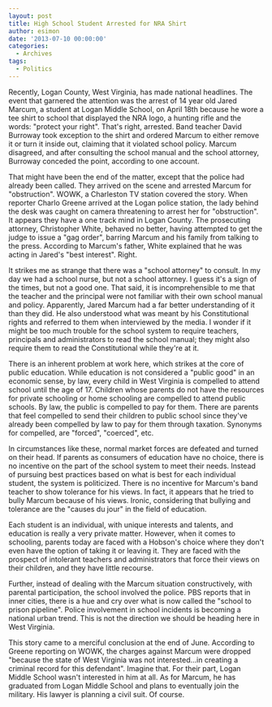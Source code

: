 ```yaml
---
layout: post
title: High School Student Arrested for NRA Shirt
author: esimon
date: '2013-07-10 00:00:00'
categories:
  - Archives
tags:
  - Politics
---
```

Recently, Logan County, West Virginia, has made national headlines. The event that garnered the attention was the arrest of 14 year old Jared Marcum, a student at Logan Middle School, on April 18th because he wore a tee shirt to school that displayed the NRA logo, a hunting rifle and the words: "protect your right". That's right, arrested. Band teacher David Burroway took exception to the shirt and ordered Marcum to either remove it or turn it inside out, claiming that it violated school policy. Marcum disagreed, and after consulting the school manual and the school attorney, Burroway conceded the point, according to one account. 

That might have been the end of the matter, except that the police had already been called. They arrived on the scene and arrested Marcum for "obstruction". WOWK, a Charleston TV station covered the story. When reporter Charlo Greene arrived at the Logan police station, the lady behind the desk was caught on camera threatening to arrest her for "obstruction". It appears they have a one track mind in Logan County. The prosecuting attorney, Christopher White, behaved no better, having attempted to get the judge to issue a "gag order", barring Marcum and his family from talking to the press. According to Marcum's father, White explained that he was acting in Jared's "best interest". Right. 

It strikes me as strange that there was a "school attorney" to consult. In my day we had a school nurse, but not a school attorney. I guess it's a sign of the times, but not a good one. That said, it is incomprehensible to me that the teacher and the principal were not familiar with their own school manual and policy. Apparently, Jared Marcum had a far better understanding of it than they did. He also understood what was meant by his Constitutional rights and referred to them when interviewed by the media. I wonder if it might be too much trouble for the school system to require teachers, principals and administrators to read the school manual; they might also require them to read the Constitutional while they're at it. 

There is an inherent problem at work here, which strikes at the core of public education. While education is not considered a "public good" in an economic sense, by law, every child in West Virginia is compelled to attend school until the age of 17. Children whose parents do not have the resources for private schooling or home schooling are compelled to attend public schools. By law, the public is compelled to pay for them. There are parents that feel compelled to send their children to public school since they've already been compelled by law to pay for them through taxation. Synonyms for compelled, are "forced", "coerced", etc. 

In circumstances like these, normal market forces are defeated and turned on their head. If parents as consumers of education have no choice, there is no incentive on the part of the school system to meet their needs. Instead of pursuing best practices based on what is best for each individual student, the system is politicized. There is no incentive for Marcum's band teacher to show tolerance for his views. In fact, it appears that he tried to bully Marcum because of his views. Ironic, considering that bullying and tolerance are the "causes du jour" in the field of education. 

Each student is an individual, with unique interests and talents, and education is really a very private matter. However, when it comes to schooling, parents today are faced with a Hobson's choice where they don't even have the option of taking it or leaving it. They are faced with the prospect of intolerant teachers and administrators that force their views on their children, and they have little recourse. 

Further, instead of dealing with the Marcum situation constructively, with parental participation, the school involved the police. PBS reports that in inner cities, there is a hue and cry over what is now called the "school to prison pipeline". Police involvement in school incidents is becoming a national urban trend. This is not the direction we should be heading here in West Virginia. 

This story came to a merciful conclusion at the end of June. According to Greene reporting on WOWK, the charges against Marcum were dropped "because the state of West Virginia was not interested...in creating a criminal record for this defendant". Imagine that. For their part, Logan Middle School wasn't interested in him at all. As for Marcum, he has graduated from Logan Middle School and plans to eventually join the military. His lawyer is planning a civil suit. Of course. 

